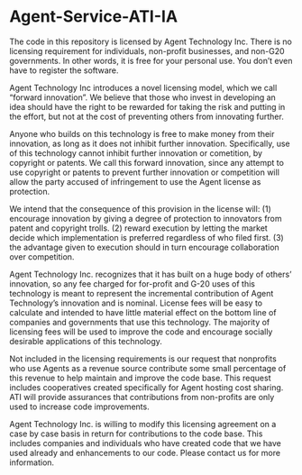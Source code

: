 Agent-Service-ATI-IA
====================
The code in this repository is licensed by Agent Technology Inc.  There is no licensing requirement for individuals, non-profit businesses, and non-G20 governments. In other words, it is free for your personal use. You don’t even have to register the software.

Agent Technology Inc introduces a novel licensing model, which we call “forward innovation”. We believe that those who invest in developing an idea should have the right to be rewarded for taking the risk and putting in the effort, but not at the cost of preventing others from innovating further.

Anyone who builds on this technology is free to make money from their innovation, as long as it does not inhibit further innovation. Specifically, use of this technology cannot inhibit further innovation or cometition, by copyright or patents. We call this forward innovation, since any attempt to use copyright or patents to prevent further innovation or competition will allow the party accused of infringement to use the Agent license as protection.

We intend that the consequence of this provision in the license will: (1) encourage innovation by giving a degree of protection to innovators from patent and copyright trolls.  (2) reward execution by letting the market decide which implementation is preferred regardless of who filed first. (3) the advantage given to execution should in turn encourage collaboration over competition.

Agent Technology Inc. recognizes that it has built on a huge body of others’ innovation, so any fee charged for for-profit and G-20 uses of this technology is meant to represent the incremental contribution of Agent Technology’s innovation and is nominal. License fees will be easy to calculate and intended to have little material effect on the bottom line of companies and governments that use this technology.  The majority of licensing fees will be used to improve the code and encourage socially desirable applications of this technology.

Not included in the licensing requirements is our request that nonprofits who use Agents as a revenue source contribute some small percentage of this revenue to help maintain and improve the code base.  This request includes cooperatives created specifically for Agent hosting cost sharing.  ATI will provide assurances that contributions from non-profits are only used to increase code improvements.

Agent Technology Inc. is willing to modify this licensing agreement on a case by case basis in return for contributions to the code base.  This includes companies and individuals who have created code that we have used already and enhancements to our code.  Please contact us for more information.
